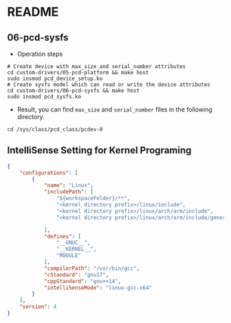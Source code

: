 # README

## 06-pcd-sysfs

- Operation steps

```shell
# Create device with max_size and serial_number attributes
cd custom-drivers/05-pcd-platform && make host
sudo insmod pcd_device_setup.ko
# Create sysfs model which can read or write the device attributes
cd custom-drivers/06-pcd-sysfs && make host
sudo insmod pcd_sysfs.ko
```

- Result, you can find `max_size` and `serial_number` files in the following directory.

```shell
cd /sys/class/pcd_class/pcdev-0
```

## IntelliSense Setting for Kernel Programing

```json
{
    "configurations": [
        {
            "name": "Linux",
            "includePath": [
                "${workspaceFolder}/**",
                "<kernel directory prefix>/linux/include",
                "<kernel directory prefix>/linux/arch/arm/include",
                "<kernel directory prefix>/linux/arch/arm/include/generated"

            ],
            "defines": [
                "__GNUC__",
                "__KERNEL__",
                "MODULE"
            ],
            "compilerPath": "/usr/bin/gcc",
            "cStandard": "gnu17",
            "cppStandard": "gnu++14",
            "intelliSenseMode": "linux-gcc-x64"
        }
    ],
    "version": 4
}
```
